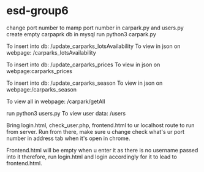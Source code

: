 # esd-group6
change port number to mamp port number in carpark.py and users.py
create empty carpaprk db in mysql
run python3 carpark.py

To insert into db: /update_carparks_lotsAvailability
To view in json on webpage: /carparks_lotsAvailability

To insert into db: /update_carparks_prices
To view in json on webpage:carparks_prices

To insert into db: /update_carparks_season
To view in json on webpage:/carparks_season

To view all in webpage: /carpark/getAll



run python3 users.py
To view user data: /users


Bring login.html, check_user.php, frontend.html to ur localhost route to run from server. 
Run from there, make sure u change check what's ur port number in address tab when it's open in chrome. 

Frontend.html will be empty when u enter it as there is no username passed into it therefore, run login.html and login accordingly for it to lead to frontend.html.